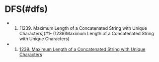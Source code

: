 # DFS(#dfs)
- 1. [1239. Maximum Length of a Concatenated String with Unique Characters](#1- (1239)Maximum Length of a Concatenated String with Unique Characters)

- 1. [1239. Maximum Length of a Concatenated String with Unique Characters](https://leetcode.com/problems/maximum-length-of-a-concatenated-string-with-unique-characters/)

